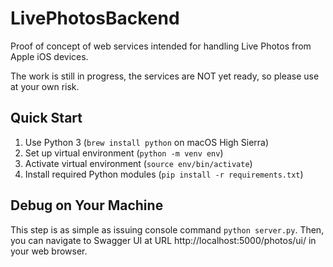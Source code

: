 # LivePhotosBackend
Proof of concept of web services intended for handling Live Photos from Apple iOS devices.

The work is still in progress, the services are NOT yet ready, so please use at your own risk.

## Quick Start

1. Use Python 3 (`brew install python` on macOS High Sierra)
2. Set up virtual environment (`python -m venv env`)
3. Activate virtual environment (`source env/bin/activate`)
4. Install required Python modules (`pip install -r requirements.txt`)

## Debug on Your Machine

This step is as simple as issuing console command `python server.py`. Then, you can navigate to Swagger UI at URL http://localhost:5000/photos/ui/ in your web browser.
